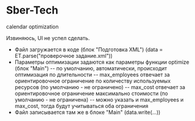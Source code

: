 # Sber-Tech
calendar optimization

Извиняюсь, UI не успел сделать.
  - Файл загружается в коде (блок "Подготовка XML") (data = ET.parse("проверочное задание.xml"))
  - Параметры оптимизации задаются как параметры функции optimize (блок "Main")
    -- по умолчанию, автоматически, происходит оптимизация по длительности
    -- max_employees отвечает за ориентировочное ограничение по количеству используемых ресурсов (по умолчанию - не ограничено)
    -- max_cost отвечает за ориентировочное ограничение максимально стоимости (по умолчанию - не ограничена)
    -- можно указать и max_employees и max_cost, тогда будут учитываться оба ограничения
  - Файл записывается там же в блоке "Main" (data.write(...))
